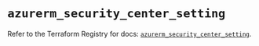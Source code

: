 # `azurerm_security_center_setting`

Refer to the Terraform Registry for docs: [`azurerm_security_center_setting`](https://registry.terraform.io/providers/hashicorp/azurerm/4.33.0/docs/resources/security_center_setting).
